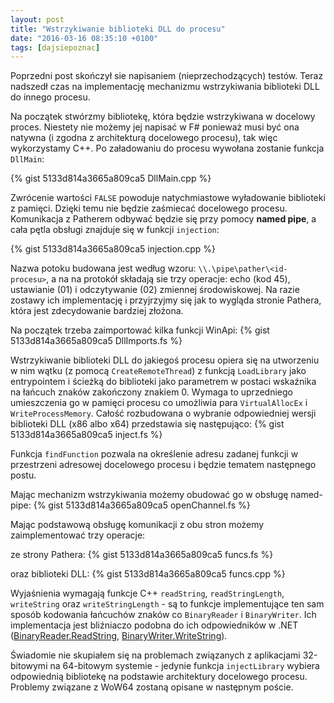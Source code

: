 ```yaml
---
layout: post
title: "Wstrzykiwanie biblioteki DLL do procesu"
date: "2016-03-16 08:35:10 +0100"
tags: [dajsiepoznac]
---
```

Poprzedni post skończył sie napisaniem (nieprzechodzących) testów. Teraz nadszedł czas na implementację mechanizmu wstrzykiwania biblioteki DLL do innego procesu.

Na początek stwórzmy bibliotekę, która będzie wstrzykiwana w docelowy proces. Niestety nie możemy jej napisać w F# ponieważ musi być ona natywna (i zgodna z architekturą docelowego procesu), tak więc wykorzystamy C++. Po załadowaniu do procesu wywołana zostanie funkcja `DllMain`:

{% gist 5133d814a3665a809ca5 DllMain.cpp %}

Zwrócenie wartości `FALSE` powoduje natychmiastowe wyładowanie biblioteki z pamięci. Dzięki temu nie będzie zaśmiecać docelowego procesu. Komunikacja z Patherem odbywać będzie się przy pomocy **named pipe**, a cała pętla obsługi znajduje się w funkcji `injection`:

{% gist 5133d814a3665a809ca5 injection.cpp %}

Nazwa potoku budowana jest według wzoru: `\\.\pipe\pather\<id-procesu>`, a na na protokół składają sie trzy operacje: echo (kod 45), ustawianie (01) i odczytywanie (02) zmiennej środowiskowej.  Na razie zostawy ich implementację i przyjrzyjmy się jak to wygląda stronie Pathera, która jest zdecydowanie bardziej złożona.

Na początek trzeba zaimportować kilka funkcji WinApi:
{% gist 5133d814a3665a809ca5 DllImports.fs %}

Wstrzykiwanie biblioteki DLL do jakiegoś procesu opiera się na utworzeniu w nim wątku (z pomocą `CreateRemoteThread`) z funkcją `LoadLibrary` jako entrypointem i ścieżką do biblioteki jako parametrem w postaci wskaźnika na łańcuch znaków zakończony znakiem 0. Wymaga to uprzedniego umieszczenia go w pamięci procesu co umożliwia para `VirtualAllocEx` i `WriteProcessMemory`. Całość rozbudowana o wybranie odpowiedniej wersji biblioteki DLL (x86 albo x64) przedstawia się następująco:
{% gist 5133d814a3665a809ca5 inject.fs %}

Funkcja `findFunction` pozwala na określenie adresu zadanej funkcji w przestrzeni adresowej docelowego procesu i będzie tematem następnego postu.

Mając mechanizm wstrzykiwania możemy obudować go w obsługę named-pipe:
{% gist 5133d814a3665a809ca5 openChannel.fs %}

Mając podstawową obsługę komunikacji z obu stron możemy zaimplementować trzy operacje:

ze strony Pathera:
{% gist 5133d814a3665a809ca5 funcs.fs %}

oraz biblioteki DLL:
{% gist 5133d814a3665a809ca5 funcs.cpp %}

Wyjaśnienia wymagają funkcje C++ `readString`, `readStringLength`, `writeString` oraz `writeStringLength` - są to funkcje implementujące ten sam sposób kodowania łańcuchów znaków co `BinaryReader` i `BinaryWriter`. Ich implementacja jest bliźniaczo podobna do ich odpowiedników w .NET ([BinaryReader.ReadString](http://referencesource.microsoft.com/#mscorlib/system/io/binaryreader.cs,2331740401e9cb96), [BinaryWriter.WriteString](http://referencesource.microsoft.com/#mscorlib/system/runtime/serialization/formatters/binary/binaryformatterwriter.cs,7947abdf37ec549d)).

Świadomie nie skupiałem się na problemach związanych z aplikacjami 32-bitowymi na 64-bitowym systemie - jedynie funkcja `injectLibrary` wybiera odpowiednią bibliotekę na podstawie architektury docelowego procesu. Problemy związane z WoW64 zostaną opisane w następnym poście.

